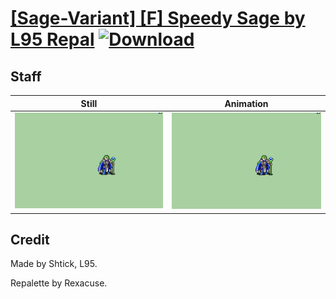 # [\[Sage-Variant\] \[F\] Speedy Sage by L95 Repal](./) [![Download](https://img.shields.io/badge/Download--red?style=social&logo=github)](https://minhaskamal.github.io/DownGit/#/home?url=https://github.com/Klokinator/FE-Repo/tree/main/Battle%20Animations%2FMagi%20-%20Nature-Type%2F%5BSage-Variant%5D%20%5BF%5D%20Speedy%20Sage%20by%20L95%20Repal%2F7.%20Staff)

## Staff

| Still | Animation |
| :---: | :-------: |
| ![Staff still](./Staff_000.png) | ![Staff](./Staff.gif) |

## Credit

Made by Shtick, L95.

Repalette by Rexacuse.
